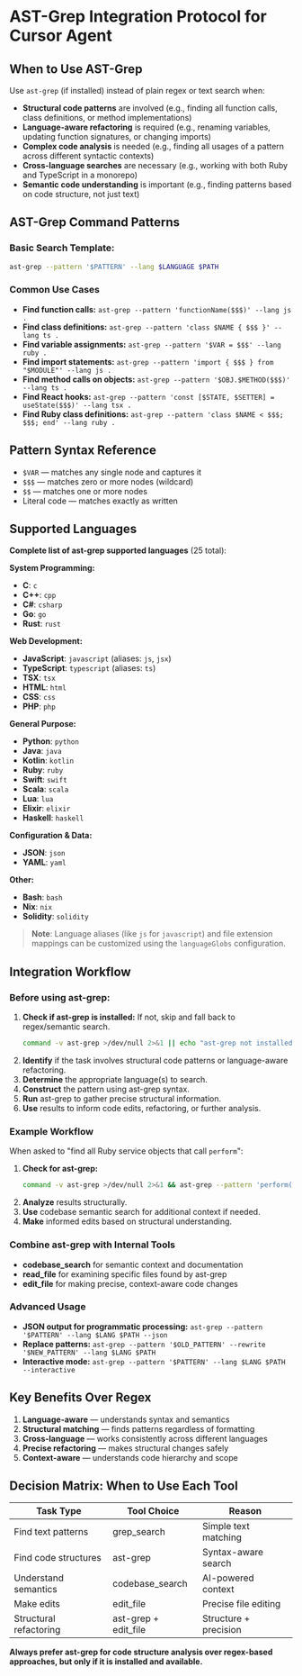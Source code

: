# AST-Grep Integration Protocol for Cursor Agent

## When to Use AST-Grep

Use `ast-grep` (if installed) instead of plain regex or text search when:

- **Structural code patterns** are involved (e.g., finding all function calls, class definitions, or method implementations)
- **Language-aware refactoring** is required (e.g., renaming variables, updating function signatures, or changing imports)
- **Complex code analysis** is needed (e.g., finding all usages of a pattern across different syntactic contexts)
- **Cross-language searches** are necessary (e.g., working with both Ruby and TypeScript in a monorepo)
- **Semantic code understanding** is important (e.g., finding patterns based on code structure, not just text)

## AST-Grep Command Patterns

### Basic Search Template:
```sh
ast-grep --pattern '$PATTERN' --lang $LANGUAGE $PATH
```

### Common Use Cases

- **Find function calls:**
  `ast-grep --pattern 'functionName($$$)' --lang js .`
- **Find class definitions:**
  `ast-grep --pattern 'class $NAME { $$$ }' --lang ts .`
- **Find variable assignments:**
  `ast-grep --pattern '$VAR = $$$' --lang ruby .`
- **Find import statements:**
  `ast-grep --pattern 'import { $$$ } from "$MODULE"' --lang js .`
- **Find method calls on objects:**
  `ast-grep --pattern '$OBJ.$METHOD($$$)' --lang ts .`
- **Find React hooks:**
  `ast-grep --pattern 'const [$STATE, $SETTER] = useState($$$)' --lang tsx .`
- **Find Ruby class definitions:**
  `ast-grep --pattern 'class $NAME < $$$; $$$; end' --lang ruby .`

## Pattern Syntax Reference

- `$VAR` — matches any single node and captures it
- `$$$` — matches zero or more nodes (wildcard)
- `$$` — matches one or more nodes
- Literal code — matches exactly as written

## Supported Languages

**Complete list of ast-grep supported languages** (25 total):

**System Programming:**
- **C**: `c`
- **C++**: `cpp`
- **C#**: `csharp`
- **Go**: `go`
- **Rust**: `rust`

**Web Development:**
- **JavaScript**: `javascript` (aliases: `js`, `jsx`)
- **TypeScript**: `typescript` (aliases: `ts`)
- **TSX**: `tsx`
- **HTML**: `html`
- **CSS**: `css`
- **PHP**: `php`

**General Purpose:**
- **Python**: `python`
- **Java**: `java`
- **Kotlin**: `kotlin`
- **Ruby**: `ruby`
- **Swift**: `swift`
- **Scala**: `scala`
- **Lua**: `lua`
- **Elixir**: `elixir`
- **Haskell**: `haskell`

**Configuration & Data:**
- **JSON**: `json`
- **YAML**: `yaml`

**Other:**
- **Bash**: `bash`
- **Nix**: `nix`
- **Solidity**: `solidity`

> **Note**: Language aliases (like `js` for `javascript`) and file extension mappings can be customized using the `languageGlobs` configuration.

## Integration Workflow

### Before using ast-grep:
1. **Check if ast-grep is installed:**
   If not, skip and fall back to regex/semantic search.
   ```sh
   command -v ast-grep >/dev/null 2>&1 || echo "ast-grep not installed, skipping AST search"
   ```
2. **Identify** if the task involves structural code patterns or language-aware refactoring.
3. **Determine** the appropriate language(s) to search.
4. **Construct** the pattern using ast-grep syntax.
5. **Run** ast-grep to gather precise structural information.
6. **Use** results to inform code edits, refactoring, or further analysis.

### Example Workflow

When asked to "find all Ruby service objects that call `perform`":

1. **Check for ast-grep:**
   ```sh
   command -v ast-grep >/dev/null 2>&1 && ast-grep --pattern 'perform($$$)' --lang ruby app/services/
   ```
2. **Analyze** results structurally.
3. **Use** codebase semantic search for additional context if needed.
4. **Make** informed edits based on structural understanding.

### Combine ast-grep with Internal Tools

- **codebase_search** for semantic context and documentation
- **read_file** for examining specific files found by ast-grep
- **edit_file** for making precise, context-aware code changes

### Advanced Usage
- **JSON output for programmatic processing:**
  `ast-grep --pattern '$PATTERN' --lang $LANG $PATH --json`
- **Replace patterns:**
  `ast-grep --pattern '$OLD_PATTERN' --rewrite '$NEW_PATTERN' --lang $LANG $PATH`
- **Interactive mode:**
  `ast-grep --pattern '$PATTERN' --lang $LANG $PATH --interactive`

## Key Benefits Over Regex

1. **Language-aware** — understands syntax and semantics
2. **Structural matching** — finds patterns regardless of formatting
3. **Cross-language** — works consistently across different languages
4. **Precise refactoring** — makes structural changes safely
5. **Context-aware** — understands code hierarchy and scope

## Decision Matrix: When to Use Each Tool

| Task Type                | Tool Choice          | Reason                        |
|--------------------------|----------------------|-------------------------------|
| Find text patterns       | grep_search          | Simple text matching          |
| Find code structures     | ast-grep             | Syntax-aware search           |
| Understand semantics     | codebase_search      | AI-powered context            |
| Make edits               | edit_file            | Precise file editing          |
| Structural refactoring   | ast-grep + edit_file | Structure + precision         |

**Always prefer ast-grep for code structure analysis over regex-based approaches, but only if it is installed and available.**
